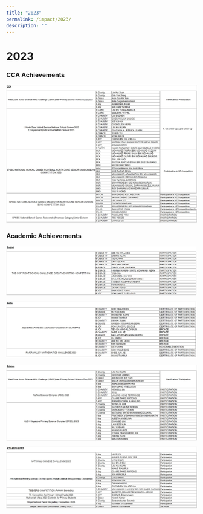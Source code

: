 ```yaml
---
title: "2023"
permalink: /impact/2023/
description: ""
---
```

# **2023**

### CCA Achievements

![](/images/Impact/impact%202023%204.jpg)

### Academic Achievements

![](/images/Impact/impact%202023.jpg)

![](/images/Impact/impact%202023%201.jpg)

![](/images/Impact/impact%202023%202.jpg)

![](/images/Impact/impact%202023%203.jpg)